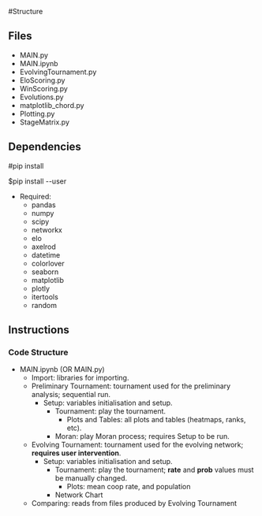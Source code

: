 

#Structure
## Files

- MAIN.py
- MAIN.ipynb
- EvolvingTournament.py
- EloScoring.py
- WinScoring.py
- Evolutions.py
- matplotlib_chord.py
- Plotting.py
- StageMatrix.py


## Dependencies

\#pip install <lib>
    
\$pip install --user <lib>

- Required:
    - pandas
    - numpy
    - scipy
    - networkx
    - elo
    - axelrod
    - datetime
    - colorlover
    - seaborn
    - matplotlib
    - plotly
    - itertools
    - random


## Instructions

### Code Structure

- MAIN.ipynb (OR MAIN.py)
    - Import: libraries for importing.
    - Preliminary Tournament: tournament used for the preliminary analysis; sequential run.
        - Setup: variables initialisation and setup.
            - Tournament: play the tournament.
                - Plots and Tables: all plots and tables (heatmaps, ranks, etc).
            - Moran: play Moran process; requires Setup to be run.
    - Evolving Tournament: tournament used for the evolving network; **requires user intervention**.
        - Setup: variables initialisation and setup.
            - Tournament: play the tournament; **rate** and **prob** values must be manually changed.
                - Plots: mean coop rate, and population
            - Network Chart
    - Comparing: reads from files produced by Evolving Tournament
    